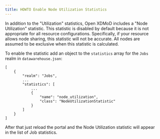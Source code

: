 ```yaml
---
title: HOWTO Enable Node Utilization Statistics
---
```


In addition to the "Utilization" statistics, Open XDMoD includes a "Node
Utilization" statistic.  This statistic is disabled by default because
it is not appropriate for all resource configurations.  Specifically, if
your resource allows node sharing, this statistic will not be accurate.
All nodes are assumed to be exclusive when this statistic is calculated.

To enable the statistic add an object to the `statistics` array for the
`Jobs` realm in `datawarehouse.json`:

    [
        {
            "realm": "Jobs",
            ...
            "statistics": [
                ...
                {
                    "name": "node_utilization",
                    "class": "NodeUtilizationStatistic"
                }
            ]
        }
    ]

After that just reload the portal and the Node Utilization statistic
will appear in the list of Job statistics.
